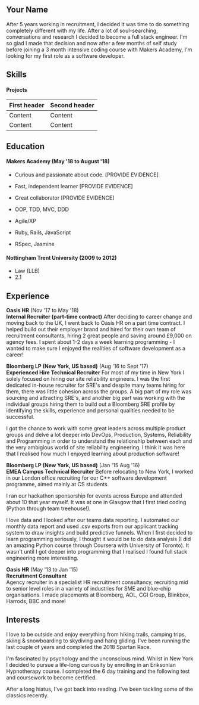 ## Your Name

After 5 years working in recruitment, I decided it was time to do something completely different with my life. After a lot of soul-searching, conversations and research I decided to become a full stack engineer. I'm so glad I made that decision and now after a few months of self study before joining a 3 month intensive coding course with Makers Academy, I'm looking for my first role as a software developer. 

## Skills

#### Projects

| First header     | Second header   |
| ---------------- | --------------- |
| Content          | Content         |
| Content          | Content         |

## Education

#### Makers Academy (May '18 to August '18)

- Curious and passionate about code. [PROVIDE EVIDENCE]
- Fast, independent learner [PROVIDE EVIDENCE]
- Great collaborator [PROVIDE EVIDENCE]

- OOP, TDD, MVC, DDD
- Agile/XP
- Ruby, Rails, JavaScript
- RSpec, Jasmine

#### Nottingham Trent University (2009 to 2012)

- Law (LLB)
- 2.1 

## Experience

**Oasis HR** (Nov '17 to May '18)    
**Internal Recruiter (part-time contract)** 
After deciding to career change and moving back to the UK, I went back to Oasis HR on a part time contract. I helped build out their employer brand and hired for their own team of recruitment consultants, hiring 2 great people and saving around £9,000 on agency fees. I spent about 1-2 days a week learning programming - I wanted to make sure I enjoyed the realities of software development as a career!  

**Bloomberg LP (New York, US based)** (Aug '16 to Sept '17)   
**Experienced Hire Technical Recruiter**
For most of my time in New York I solely focused on hiring our site reliability engineers. I was the first dedicated in-house recruiter for SRE's and despite many teams hiring for them, there was little cohesion across the groups. A big part of my role was sourcing and attracting SRE's, and another big part was working with the individual groups hiring them to build out a Bloomberg SRE profile by identifying the skills, experience and personal qualities needed to be successful. 

I got the chance to work with some great leaders across multiple product groups and delve a lot deeper into DevOps, Production, Systems, Reliability and Programming in order to understand the relationship between each and the very ambigious world of site reliability engineering. I think it was here that I realised how much I enjoyed learning about production software! 

**Bloomberg LP (New York, US based)** (Jan '15 Aug '16)   
**EMEA Campus Technical Recruiter**
Before relocating to New York, I worked in our London office recruiting for our C++ software development programme, aimed mainly at CS students.

I ran our hackathon sponsorship for events across Europe and attended about 10 that year myself. It was at one in Glasgow that I first tried coding (Python through team treehouse!).

I love data and I looked after our teams data reporting. I automated our monthly data report and used .csv exports from our applicant tracking system to draw insights and build predictive funnels. When I first decided to learn programming seriously, I thought it would be to do data analysis (I did an amazing Python course through Coursera with University of Toronto). It wasn't until I got deeper into programming that I realised I found full stack engineering more interesting. 

**Oasis HR** (May '13 to Jan '15)   
**Recruitment Consultant**  
Agency recruiter in a specialist HR recruitment consultancy, recruiting
mid to senior level roles in a variety of industries for SME and blue-chip organisations. I made placements at Bloomberg, AOL, CGI Group, Blinkbox, Harrods, BBC and more! 

## Interests 

I love to be outside and enjoy everything from hiking trails, camping trips, skiing &amp; snowboarding to skydiving and hang gliding. I've been running the last couple of years and completed the 2018 Spartan Race. 

I'm fascinated by psychology and the unconscious mind. Whilst in New York I decided to pursue a life-long curiousity by enrolling in an Eriksonian Hypnotherapy course. I completed the 6 day training and the following test and coursework to become certified. 

After a long hiatus, I've got back into reading. I've been tackling some of the classics recently.  

